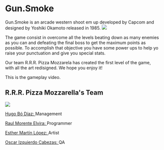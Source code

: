 # Gun.Smoke

Gun.Smoke is an arcade western shoot em up developed by Capcom and designed by Yoshiki Okamoto released in 1985.
![](http://img2.game-oldies.com/sites/default/files/packshots/coin-op-arcade/gunsmoke.png)

The game consist in overcome all the levels beating down as many enemies as you can and defeating the final boss to get the maximum points as possible. To accomplish that objective you have some power ups to help yo raise your punctuation and give you special stats.

Our team R.R.R. Pizza Mozzarela has created the first level of the game, with all the art redisigned. We hope you enjoy it!

This is the gameplay video.

## R.R.R. Pizza Mozzarella's Team

![](https://drive.google.com/open?id=0B63dEc_j0GyCV0stS3FLc1B3cVk)

[Hugo Bó Díaz: ](https://github.com/Hugo-Bo-Diaz) Management

[Raul Morente Elvira: ](https://github.com/raulmorente) Programmer

[Esther Martín López: ](https://github.com/Esthara) Artist

[Oscar Izquierdo Cabezas: ](https://github.com/oscarizqui11) QA
